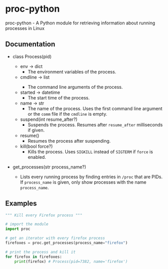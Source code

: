 # proc-python

proc-python - A Python module for retrieving information about running processes in Linux

## Documentation

* class Process(pid)
    * env -> dict
        * The environment variables of the process.
    * cmdline -> list<str>
        * The command line arguments of the process.
    * started -> datetime
        * The start time of the process.
    * name -> str
        * The name of the process. Uses the first command line argument or the `comm` file if the `cmdline` is empty. 
    * suspend(int resume_after?)
        * Suspends the process. Resumes after `resume_after` milliseconds if given.
    * resume()
        * Resumes the process after suspending.
    * kill(bool force?)
        * Kills the process. Uses `SIGKILL` instead of `SIGTERM` if `force` is enabled.

* get_processes(str process_name?)
    * Lists every running process by finding entries in `/proc` that are PIDs. If `process_name` is given, only show processes with the name `process_name`.

## Examples

```python
""" Kill every Firefox process """

# import the module
import proc

# get an iterator with every firefox process
firefoxes = proc.get_processes(process_name="firefox")

# print the process and kill it
for firefox in firefoxes:
    print(firefox) # Process(pid=7382, name='firefox')
```
